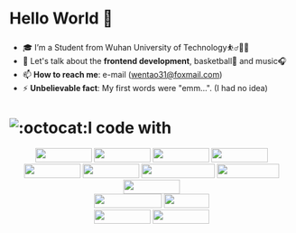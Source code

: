 

# Hello World 👋

- 🎓 I’m a Student from Wuhan University of Technology⛹️‍♂️🏃‍♂️
- 💬 Let's talk about the **frontend development**, basketball🏀 and music🎧
- 📫 **How to reach me**: e-mail (wentao31@foxmail.com) 
- ⚡ **Unbelievable fact**: My first words were "emm...". (I had no idea)

# ![:octocat:](https://cdn.jsdelivr.net/gh/Yolo-hwt/PicGo-res/images/github-profile/octocat.png)I code with

<div align=center>
<img src="https://img.shields.io/badge/vscode-black?logo=Visual Studio Code&logoColor=blue&style=flat"width=100 height=25></img>
<img src="https://img.shields.io/badge/IDEA-lightgray?logo=IntelliJ IDEA&logoColor=black&style=flat"width=100 height=25></img>
<img src="https://img.shields.io/badge/Chrome-black?logo=Google Chrome&logoColor=blue&style=flat"width=100 height=25></img>
<img src="https://img.shields.io/badge/Github-white?logo=Github&logoColor=black&style=flat"width=100 height=25></img>
</div>

<div align=center>
<img src="https://img.shields.io/badge/HTML5-red?logo=HTML5&logoColor=white&style=flat"width=100 height=25></img>
<img src="https://img.shields.io/badge/CSS3-blue?logo=CSS3&logoColor=white&style=flat"width=100 height=25></img>
<img src="https://img.shields.io/badge/JavaScript-yellow?logo=JavaScript&logoColor=white&style=flat"width=130 height=25></img>
<img src="https://img.shields.io/badge/Node.js-black?logo=Node.js&logoColor=green&style=flat"width=110 height=25></img>
</div>

<div align=center>
<img src="https://img.shields.io/badge/Vue.js-black?logo=Vue.js&logoColor=green&style=flat"width=100 height=25></img>
</div>

<div align=center>
<img src="https://img.shields.io/badge/Webpack-blue?logo=Webpack&logoColor=lightblue&style=flat"width=120 height=25></img>
<img src="https://img.shields.io/badge/Git-black?logo=Git&logoColor=red&style=flat"width=80 height=25></img>
</div>

<div align=center>
<img src="https://img.shields.io/badge/D3.js-black?logo=D3.js&logoColor=orange&style=flat"width=100 height=25></img>
<img src="https://img.shields.io/badge/Echarts-black?logo=Apache ECharts&logoColor=blue&style=flat"width=100 height=25></img>
</div>











